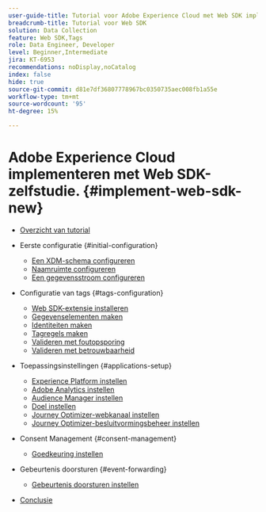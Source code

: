 ```yaml
---
user-guide-title: Tutorial voor Adobe Experience Cloud met Web SDK implementeren
breadcrumb-title: Tutorial voor Web SDK
solution: Data Collection
feature: Web SDK,Tags
role: Data Engineer, Developer
level: Beginner,Intermediate
jira: KT-6953
recommendations: noDisplay,noCatalog
index: false
hide: true
source-git-commit: d81e7df36807778967bc0350735aec008fb1a55e
workflow-type: tm+mt
source-wordcount: '95'
ht-degree: 15%

---
```



# Adobe Experience Cloud implementeren met Web SDK-zelfstudie. {#implement-web-sdk-new}

+ [Overzicht van tutorial](overview.md)
+ Eerste configuratie {#initial-configuration}
   + [Een XDM-schema configureren](configure-schemas.md)
   + [Naamruimte configureren](configure-identities.md)
   + [Een gegevensstroom configureren](configure-datastream.md)

+ Configuratie van tags {#tags-configuration}
   + [Web SDK-extensie installeren](install-web-sdk.md)
   + [Gegevenselementen maken](create-data-elements.md)
   + [Identiteiten maken](create-identities.md)
   + [Tagregels maken](create-tag-rule.md)
   + [Valideren met foutopsporing](validate-with-debugger.md)
   + [Valideren met betrouwbaarheid](validate-with-assurance.md)

+ Toepassingsinstellingen {#applications-setup}
   + [Experience Platform instellen](setup-experience-platform.md)
   + [Adobe Analytics instellen](setup-analytics.md)
   + [Audience Manager instellen](setup-audience-manager.md)
   + [Doel instellen](setup-target.md)
   + [Journey Optimizer-webkanaal instellen](setup-web-channel.md)
   + [Journey Optimizer-besluitvormingsbeheer instellen](setup-decision-management.md)

+ Consent Management {#consent-management}
   + [Goedkeuring instellen](setup-consent.md)

+ Gebeurtenis doorsturen {#event-forwarding}
   + [Gebeurtenis doorsturen instellen](setup-event-forwarding.md)

+ [Conclusie](conclusion.md)

